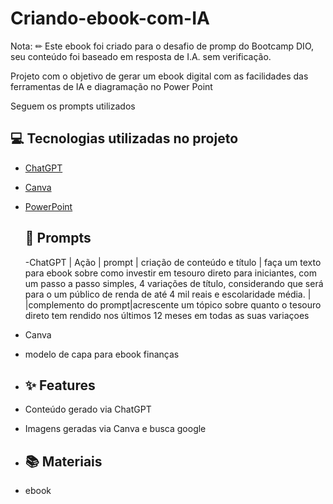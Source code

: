 # Criando-ebook-com-IA

Nota: ✏ Este ebook foi criado para o desafio de promp do Bootcamp DIO, seu conteúdo foi baseado em resposta de I.A. sem verificação.

Projeto com o objetivo de gerar um ebook digital com as facilidades das ferramentas de IA e diagramação no Power Point

Seguem os prompts utilizados



## 💻 Tecnologias utilizadas no projeto

- [ChatGPT](https://chat.openai.com/)
- [Canva](https://www.canva.com/)
- [PowerPoint](https://www.microsoft.com/en/microsoft-365/powerpoint)


  ## 🧠 Prompts

  -ChatGPT
|   Ação   | prompt
| criação de conteúdo e título | faça um texto para ebook sobre como investir em tesouro direto para iniciantes, com um passo a passo simples, 4 variações de título, considerando que será para o um público de renda de até 4 mil reais e escolaridade média. |
|complemento do prompt|acrescente um tópico sobre quanto o tesouro direto tem rendido nos últimos 12 meses em todas as suas variaçoes

- Canva
- modelo de capa para ebook finanças


- ## ✨ Features
- Conteúdo gerado via ChatGPT
- Imagens geradas via Canva e busca google

- ## 📚 Materiais
- ebook 
                                                                                                                                                                                                                                                       
